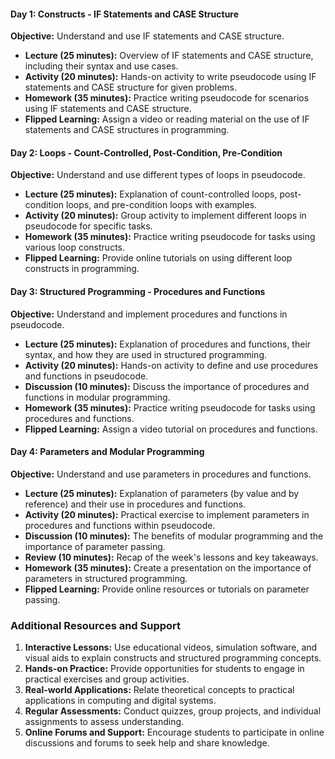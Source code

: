 #### **Day 1: Constructs - IF Statements and CASE Structure**
**Objective:** Understand and use IF statements and CASE structure.
- **Lecture (25 minutes):** Overview of IF statements and CASE structure, including their syntax and use cases.
- **Activity (20 minutes):** Hands-on activity to write pseudocode using IF statements and CASE structure for given problems.
- **Homework (35 minutes):** Practice writing pseudocode for scenarios using IF statements and CASE structure.
- **Flipped Learning:** Assign a video or reading material on the use of IF statements and CASE structures in programming.

#### **Day 2: Loops - Count-Controlled, Post-Condition, Pre-Condition**
**Objective:** Understand and use different types of loops in pseudocode.
- **Lecture (25 minutes):** Explanation of count-controlled loops, post-condition loops, and pre-condition loops with examples.
- **Activity (20 minutes):** Group activity to implement different loops in pseudocode for specific tasks.
- **Homework (35 minutes):** Practice writing pseudocode for tasks using various loop constructs.
- **Flipped Learning:** Provide online tutorials on using different loop constructs in programming.

#### **Day 3: Structured Programming - Procedures and Functions**
**Objective:** Understand and implement procedures and functions in pseudocode.
- **Lecture (25 minutes):** Explanation of procedures and functions, their syntax, and how they are used in structured programming.
- **Activity (20 minutes):** Hands-on activity to define and use procedures and functions in pseudocode.
- **Discussion (10 minutes):** Discuss the importance of procedures and functions in modular programming.
- **Homework (35 minutes):** Practice writing pseudocode for tasks using procedures and functions.
- **Flipped Learning:** Assign a video tutorial on procedures and functions.

#### **Day 4: Parameters and Modular Programming**
**Objective:** Understand and use parameters in procedures and functions.
- **Lecture (25 minutes):** Explanation of parameters (by value and by reference) and their use in procedures and functions.
- **Activity (20 minutes):** Practical exercise to implement parameters in procedures and functions within pseudocode.
- **Discussion (10 minutes):** The benefits of modular programming and the importance of parameter passing.
- **Review (10 minutes):** Recap of the week's lessons and key takeaways.
- **Homework (35 minutes):** Create a presentation on the importance of parameters in structured programming.
- **Flipped Learning:** Provide online resources or tutorials on parameter passing.

### Additional Resources and Support
1. **Interactive Lessons:** Use educational videos, simulation software, and visual aids to explain constructs and structured programming concepts.
2. **Hands-on Practice:** Provide opportunities for students to engage in practical exercises and group activities.
3. **Real-world Applications:** Relate theoretical concepts to practical applications in computing and digital systems.
4. **Regular Assessments:** Conduct quizzes, group projects, and individual assignments to assess understanding.
5. **Online Forums and Support:** Encourage students to participate in online discussions and forums to seek help and share knowledge.